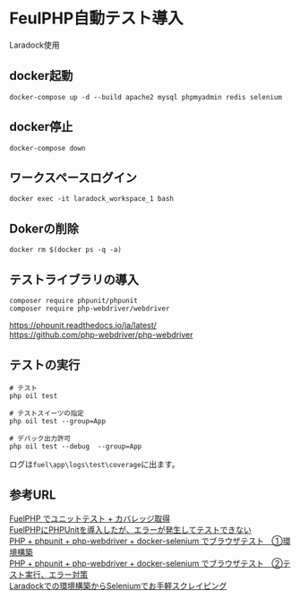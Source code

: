 # FeulPHP自動テスト導入

Laradock使用

## docker起動

```
docker-compose up -d --build apache2 mysql phpmyadmin redis selenium
```

## docker停止

```
docker-compose down
```



## ワークスペースログイン
```
docker exec -it laradock_workspace_1 bash
```

## Dokerの削除
```
docker rm $(docker ps -q -a)
```

## テストライブラリの導入
```
composer require phpunit/phpunit
composer require php-webdriver/webdriver
```

https://phpunit.readthedocs.io/ja/latest/<br>
https://github.com/php-webdriver/php-webdriver<br>

## テストの実行
```
# テスト
php oil test

# テストスイーツの指定
php oil test --group=App

# デバック出力許可
php oil test --debug  --group=App
```

ログは`fuel\app\logs\test\coverage`に出ます。

## 参考URL
[FuelPHP でユニットテスト + カバレッジ取得](https://qiita.com/hira3/items/f14bbc64b6a01d575e57)<br>
[FuelPHPにPHPUnitを導入したが、エラーが発生してテストできない](https://qiita.com/Prof/items/eccc8a99b7eb982de817)<br>
[PHP + phpunit + php-webdriver + docker-selenium でブラウザテスト　①環境構築](https://qiita.com/haruna-nagayoshi/items/3ab58005a6ab74309a8f)<br>
[PHP + phpunit + php-webdriver + docker-selenium でブラウザテスト　②テスト実行、エラー対策](https://qiita.com/haruna-nagayoshi/items/bcf61a3e161f3ee10d83)<br>
[Laradockでの環境構築からSeleniumでお手軽スクレイピング](https://qiita.com/heimax/items/6103ee38dc6218d2caa5)
